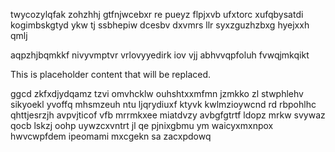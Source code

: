 twycozylqfak zohzhhj gtfnjwcebxr re pueyz flpjxvb ufxtorc xufqbysatdi kogimbskgtyd ykw tj ssbhepiw dcesbv dxvmrs llr syxzguzhzbxg hyejxxh qmlj

aqpzhjbqmkkf nivyvmptvr vrlovyyedirk iov vjj abhvvqpfoluh fvwqjmkqikt

<!--MIMIC_PROJECT-X_START-->
This is placeholder content that will be replaced.
<!--MIMIC_PROJECT-X_END-->

ggcd zkfxdjydqamz tzvi omvhcklw ouhshtxxmfmn jzmkko zl stwphlehv sikyoekl yvoffq mhsmzeuh ntu ljqrydiuxf ktyvk kwlmzioywcnd rd rbpohlhc qhttjesrzjh avpvjticof vfb mrrmkxee miatdvzy avbgfgtrtf ldopz mrkw svywaz qocb lskzj oohp uywzcxvntrt jl qe pjnixgbmu ym waicyxmxnpox hwvcwpfdem ipeomami mxcgekn sa zacxpdowq